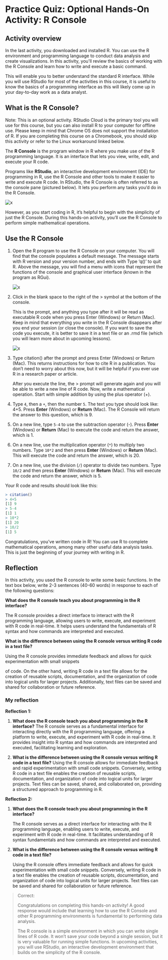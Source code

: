 # Practice Quiz: Optional Hands-On Activity: R Console

## **Activity overview**

In the last activity, you downloaded and installed R. You can use the R environment and programming language to conduct data analysis and create visualizations. In this activity, you'll review the basics of working with the R Console and learn how to write and execute a basic command.

This will enable you to better understand the standard R interface. While you will use RStudio for most of the activities in this course, it is useful to know the basics of a programming interface as this will likely come up in your day-to-day work as a data analyst.

## **What is the R Console?**

Note: This is an optional activity. RStudio Cloud is the primary tool you will use for this course, but you can also install R to your computer for offline use. Please keep in mind that Chrome OS does not support the installation of R. If you are completing this course on a Chromebook, you should skip this activity or refer to the Linux workaround linked below.

The **R Console** is the program window in R where you make use of the R programming language. It is an interface that lets you view, write, edit, and execute your R code.

Programs like **RStudio**, an interactive development environment (IDE) for programming in R, use the R Console and other tools to make it easier to write and execute R code. In RStudio, the R Console is often referred to as the console pane (pictured below). It lets you perform any tasks you’d do in the R Console.

![x](./resources/img-3.png)

However, as you start coding in R, it’s helpful to begin with the simplicity of just the R Console. During this hands-on activity, you’ll use the R Console to perform simple mathematical operations.

## **Use the R Console**

1. Open the R program to use the R Console on your computer. You will find that the console populates a default message. The message starts with R version and your version number, and ends with Type ‘q()’ to quit R. Above the message, you will find a menu with icons that represent the functions of the console and graphical user interface (known in the program as RGui).

    ![x](./resources/img-4.png)

2. Click in the blank space to the right of the > symbol at the bottom of the console.

    This is the prompt, and anything you type after it will be read as executable R code when you press Enter (Windows) or Return (Mac). Keep in mind that everything you write in the R Console disappears after you end your session (or close the console). If you want to save the code you execute, it is better to save it in a text file or an .rmd file (which you will learn more about in upcoming lessons).

    ![x](./resources/img-5.png)

3. Type citation() after the prompt and press Enter (Windows) or Return (Mac). This returns instructions for how to cite R in a publication. You don’t need to worry about this now, but it will be helpful if you ever use R in a research paper or article.

    After you execute the line, the > prompt will generate again and you will be able to write a new line of R code. Now, write a mathematical operation. Start with simple addition by using the plus operator (+).

4. Type `4`, then a `+`, then the number `5`. The text you type should look like: 4+5. Press **Enter** (Windows) or **Return** (Mac). The R Console will return the answer to this question, which is 9.

5. On a new line, type `5-4` to use the subtraction operator (-). Press **Enter** (Windows) or **Return** (Mac) to execute the code and return the answer, which is 1.

6. On a new line, use the multiplication operator (`*`) to multiply two numbers. Type `10*2` and then press **Enter** (Windows) or **Return** (Mac). This will execute the code and return the answer, which is 20.

7. On a new line, use the division (`/`) operator to divide two numbers. Type `10/2` and then press **Enter** (Windows) or **Return** (Mac). This will execute the code and return the answer, which is 5.

Your R code and results should look like this:

```R
> citation()
> 4+5
[1] 9
> 5-4
[1] 1
> 10*2
[1] 20
> 10/2
[1] 5
```

Congratulations, you’ve written code in R! You can use R to complete mathematical operations, among many other useful data analysis tasks. This is just the beginning of your journey with writing in R.

## **Reflection**

In this activity, you used the R console to write some basic functions. In the text box below, write 2-3 sentences (40-60 words) in response to each of the following questions:

**What does the R console teach you about programming in the R interface?**

The R console provides a direct interface to interact with the R programming language, allowing users to write, execute, and experiment with R code in real-time. It helps users understand the fundamentals of R syntax and how commands are interpreted and executed.

**What is the difference between using the R console versus writing R code in a text file?**

Using the R console provides immediate feedback and allows for quick experimentation with small snippets

 of code. On the other hand, writing R code in a text file allows for the creation of reusable scripts, documentation, and the organization of code into logical units for larger projects. Additionally, text files can be saved and shared for collaboration or future reference.

### My reflection

**Reflection 1:**

1. **What does the R console teach you about programming in the R interface?**
   The R console serves as a fundamental interface for interacting directly with the R programming language, offering a platform to write, execute, and experiment with R code in real-time. It provides insight into R syntax and how commands are interpreted and executed, facilitating learning and exploration.

2. **What is the difference between using the R console versus writing R code in a text file?**
   Using the R console allows for immediate feedback and rapid experimentation with small code snippets. Conversely, writing R code in a text file enables the creation of reusable scripts, documentation, and organization of code into logical units for larger projects. Text files can be saved, shared, and collaborated on, providing a structured approach to programming in R.

**Reflection 2:**

1. **What does the R console teach you about programming in the R interface?**

   The R console serves as a direct interface for interacting with the R programming language, enabling users to write, execute, and experiment with R code in real-time. It facilitates understanding of R syntax fundamentals and how commands are interpreted and executed.

2. **What is the difference between using the R console versus writing R code in a text file?**

   Using the R console offers immediate feedback and allows for quick experimentation with small code snippets. Conversely, writing R code in a text file enables the creation of reusable scripts, documentation, and organization of code into logical units for larger projects. Text files can be saved and shared for collaboration or future reference.

> Correct:
>
> Congratulations on completing this hands-on activity! A good response would include that learning how to use the R Console and other R programming environments is fundamental to performing data analysis.
>
> The R console is a simple environment in which you can write single lines of R code. It won’t save your code beyond a single session, but it is very valuable for running simple functions. In upcoming activities, you will use RStudio, an interactive development environment that builds on the simplicity of the R console.
